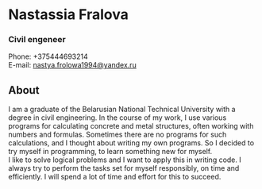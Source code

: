 # Nastassia Fralova
### Civil engeneer

Phone: +375444693214\
E-mail: nastya.frolowa1994@yandex.ru

## About
I am a graduate of the Belarusian National Technical University with a degree in civil engineering. In the course of my work, I use various programs for calculating concrete and metal structures, often working with numbers and formulas. Sometimes there are no programs for such calculations, and I thought about writing my own programs. So I decided to try myself in programming, to learn something new for myself.\
I like to solve logical problems and I want to apply this in writing code. I always try to perform the tasks set for myself responsibly, on time and efficiently. I will spend a lot of time and effort for this to succeed. 